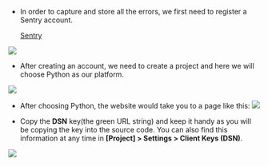 
- In order to capture and store all the errors, we first need to register a Sentry account. 

	[Sentry](https://sentry.io)
	
![](https://tva1.sinaimg.cn/large/e6c9d24egy1h28gkr092fj212a0u0jwy.jpg)

- After creating an account, we need to create a project and here we will choose Python as our platform.

![](https://tva1.sinaimg.cn/large/e6c9d24egy1h28gllqstbj20yf0u0q6g.jpg)

- After choosing Python, the website would take you to a page like this:
![](https://tva1.sinaimg.cn/large/e6c9d24egy1h28gxczca9j219i0g6wgk.jpg)

- Copy the **DSN** key(the green URL string) and keep it handy as you will be copying the key into the source code. You can also find this information at any time in **[Project] > Settings > Client Keys (DSN)**.

![](https://tva1.sinaimg.cn/large/e6c9d24egy1h29b7qo73hj20y20t8djx.jpg)
